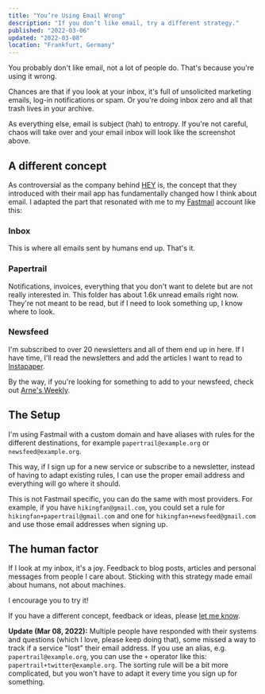 ```yaml
---
title: "You’re Using Email Wrong"
description: "If you don’t like email, try a different strategy."
published: "2022-03-06"
updated: "2022-03-08"
location: "Frankfurt, Germany"
---
```


You probably don't like email, not a lot of people do.
That's because you're using it wrong.

Chances are that if you look at your inbox, it's full of unsolicited marketing
emails, log-in notifications or spam.
Or you're doing inbox zero and all that trash lives in your archive.

As everything else, email is subject (hah) to entropy.
If you're not careful, chaos will take over and your email inbox will look like
the screenshot above.

## A different concept

As controversial as the company behind [HEY](https://www.hey.com) is, the
concept that they introduced with their mail app has fundamentally changed how I
think about email.
I adapted the part that resonated with me to my [Fastmail](https://fastmail.com)
account like this:

### Inbox

This is where all emails sent by humans end up.
That's it.

### Papertrail

Notifications, invoices, everything that you don't want to delete but are not
really interested in.
This folder has about 1.6k unread emails right now.
They're not meant to be read, but if I need to look something up, I know where
to look.

### Newsfeed

I'm subscribed to over 20 newsletters and all of them end up in here.
If I have time, I'll read the newsletters and add the articles I want to read to
[Instapaper](https://instapaper.com).

By the way, if you're looking for something to add to your newsfeed, check out
[Arne's Weekly](/weekly).

## The Setup

I'm using Fastmail with a custom domain and have aliases with rules for the
different destinations, for example `papertrail@example.org` or
`newsfeed@example.org`.

This way, if I sign up for a new service or subscribe to a newsletter, instead
of having to adapt existing rules, I can use the proper email address and
everything will go where it should.

This is not Fastmail specific, you can do the same with most providers.
For example, if you have `hikingfan@gmail.com`, you could set a rule for
`hikingfan+papertrail@gmail.com` and one for `hikingfan+newsfeed@gmail.com` and
use those email addresses when signing up.

## The human factor

If I look at my inbox, it's a joy.
Feedback to blog posts, articles and personal messages from people I care about.
Sticking with this strategy made email about humans, not about machines.

I encourage you to try it!

If you have a different concept, feedback or ideas, please
[let me know](mailto:hey@arne.me).

**Update (Mar 08, 2022):** Multiple people have responded with their systems and
questions (which I love, please keep doing that), some missed a way to track if
a service "lost" their email address.
If you use an alias, e.g. `papertrail@example.org`, you can use the `+` operator
like this: `papertrail+twitter@example.org`.
The sorting rule will be a bit more complicated, but you won't have to adapt
it every time you sign up for something.

